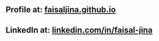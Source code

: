 ## Profile at: [faisaljina.github.io](faisaljina.github.io "Faisal's Profile")
## LinkedIn at: [linkedin.com/in/faisal-jina](www.linkedin.com/in/faisal-jina "Faisal's LinkedIn")
